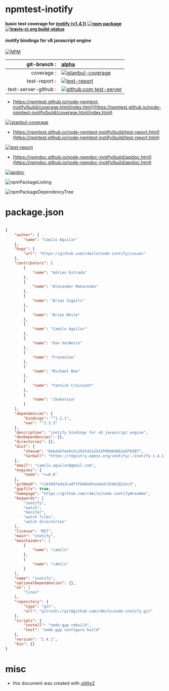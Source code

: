 # npmtest-inotify

#### basic test coverage for  [inotify (v1.4.1)](https://github.com/c4milo/node-inotify#readme)  [![npm package](https://img.shields.io/npm/v/npmtest-inotify.svg?style=flat-square)](https://www.npmjs.org/package/npmtest-inotify) [![travis-ci.org build-status](https://api.travis-ci.org/npmtest/node-npmtest-inotify.svg)](https://travis-ci.org/npmtest/node-npmtest-inotify)

#### inotify bindings for v8 javascript engine

[![NPM](https://nodei.co/npm/inotify.png?downloads=true&downloadRank=true&stars=true)](https://www.npmjs.com/package/inotify)

| git-branch : | [alpha](https://github.com/npmtest/node-npmtest-inotify/tree/alpha)|
|--:|:--|
| coverage : | [![istanbul-coverage](https://npmtest.github.io/node-npmtest-inotify/build/coverage.badge.svg)](https://npmtest.github.io/node-npmtest-inotify/build/coverage.html/index.html)|
| test-report : | [![test-report](https://npmtest.github.io/node-npmtest-inotify/build/test-report.badge.svg)](https://npmtest.github.io/node-npmtest-inotify/build/test-report.html)|
| test-server-github : | [![github.com test-server](https://npmtest.github.io/node-npmtest-inotify/GitHub-Mark-32px.png)](https://npmtest.github.io/node-npmtest-inotify/build/app/index.html) | | build-artifacts : | [![build-artifacts](https://npmtest.github.io/node-npmtest-inotify/glyphicons_144_folder_open.png)](https://github.com/npmtest/node-npmtest-inotify/tree/gh-pages/build)|

- [https://npmtest.github.io/node-npmtest-inotify/build/coverage.html/index.html](https://npmtest.github.io/node-npmtest-inotify/build/coverage.html/index.html)

[![istanbul-coverage](https://npmtest.github.io/node-npmtest-inotify/build/screenCapture.buildCi.browser.%252Ftmp%252Fbuild%252Fcoverage.lib.html.png)](https://npmtest.github.io/node-npmtest-inotify/build/coverage.html/index.html)

- [https://npmtest.github.io/node-npmtest-inotify/build/test-report.html](https://npmtest.github.io/node-npmtest-inotify/build/test-report.html)

[![test-report](https://npmtest.github.io/node-npmtest-inotify/build/screenCapture.buildCi.browser.%252Ftmp%252Fbuild%252Ftest-report.html.png)](https://npmtest.github.io/node-npmtest-inotify/build/test-report.html)

- [https://npmdoc.github.io/node-npmdoc-inotify/build/apidoc.html](https://npmdoc.github.io/node-npmdoc-inotify/build/apidoc.html)

[![apidoc](https://npmdoc.github.io/node-npmdoc-inotify/build/screenCapture.buildCi.browser.%252Ftmp%252Fbuild%252Fapidoc.html.png)](https://npmdoc.github.io/node-npmdoc-inotify/build/apidoc.html)

![npmPackageListing](https://npmtest.github.io/node-npmtest-inotify/build/screenCapture.npmPackageListing.svg)

![npmPackageDependencyTree](https://npmtest.github.io/node-npmtest-inotify/build/screenCapture.npmPackageDependencyTree.svg)



# package.json

```json

{
    "author": {
        "name": "Camilo Aguilar"
    },
    "bugs": {
        "url": "https://github.com/c4milo/node-inotify/issues"
    },
    "contributors": [
        {
            "name": "Adrian Estrada"
        },
        {
            "name": "Alexander Makarenko"
        },
        {
            "name": "Brian Ingalls"
        },
        {
            "name": "Brian White"
        },
        {
            "name": "Camilo Aguilar"
        },
        {
            "name": "Dan VerWeire"
        },
        {
            "name": "FrozenCow"
        },
        {
            "name": "Michael Boe"
        },
        {
            "name": "Yannick Croissant"
        },
        {
            "name": "ikokostya"
        }
    ],
    "dependencies": {
        "bindings": "^1.2.1",
        "nan": "^2.3.3"
    },
    "description": "inotify bindings for v8 javascript engine",
    "devDependencies": {},
    "directories": {},
    "dist": {
        "shasum": "8abdeb7ee9cbc291542a252df00d848b2a8f9287",
        "tarball": "https://registry.npmjs.org/inotify/-/inotify-1.4.1.tgz"
    },
    "email": "camilo.aguilar@gmail.com",
    "engines": {
        "node": ">=0.8"
    },
    "gitHead": "c1416dfada3ca4f3fb40e65eededc52461822ec5",
    "gypfile": true,
    "homepage": "https://github.com/c4milo/node-inotify#readme",
    "keywords": [
        "inotify",
        "watch",
        "monitor",
        "watch files",
        "watch directories"
    ],
    "license": "MIT",
    "main": "inotify",
    "maintainers": [
        {
            "name": "camilo"
        },
        {
            "name": "c4milo"
        }
    ],
    "name": "inotify",
    "optionalDependencies": {},
    "os": [
        "linux"
    ],
    "repository": {
        "type": "git",
        "url": "git+ssh://git@github.com/c4milo/node-inotify.git"
    },
    "scripts": {
        "install": "node-gyp rebuild",
        "test": "node-gyp configure build"
    },
    "version": "1.4.1",
    "bin": {}
}
```



# misc
- this document was created with [utility2](https://github.com/kaizhu256/node-utility2)
